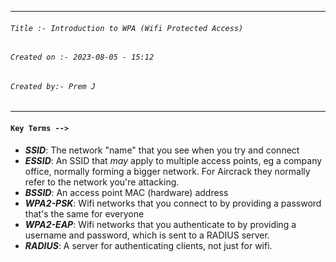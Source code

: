 
***
###### `Title :- Introduction to WPA (Wifi Protected Access)`
###### `Created on :- 2023-08-05 - 15:12`
###### `Created by:- Prem J`
***

#### `Key Terms -->`

- ***SSID***: The network "name" that you see when you try and connect
- ***ESSID***: An SSID that *may* apply to multiple access points, eg a company office, normally forming a bigger network. For Aircrack they normally refer to the network you're attacking.
- ***BSSID***: An access point MAC (hardware) address
- ***WPA2-PSK***: Wifi networks that you connect to by providing a password that's the same for everyone
- ***WPA2-EAP***: Wifi networks that you authenticate to by providing a username and password, which is sent to a RADIUS server.
- ***RADIUS***: A server for authenticating clients, not just for wifi.